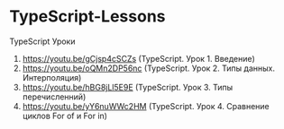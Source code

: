 # TypeScript-Lessons
TypeScript Уроки

1. https://youtu.be/gCjsp4cSCZs (TypeScript. Урок 1. Введение)
2. https://youtu.be/oQMn2DP56nc (TypeScript. Урок 2. Типы данных. Интерполяция)
3. https://youtu.be/hBG8jLl5E9E (TypeScript. Урок 3. Типы перечисленний)
4. https://youtu.be/yY6nuWWc2HM (TypeScript. Урок 4. Сравнение циклов For of и For in)
